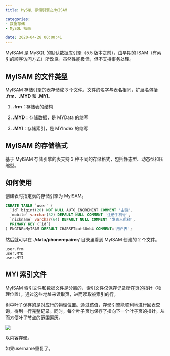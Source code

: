 ```yaml
---
title: MySQL 存储引擎之MyISAM

categories:
- 数据存储
- MySQL 指南

date: 2020-04-28 00:00:41
---
```

MyISAM 是 MySQL 的默认数据库引擎（5.5 版本之前），由早期的 ISAM（有索引的顺序访问方式）所改良。虽然性能极佳，但不支持事务处理。

## MyISAM 的文件类型
MyISAM 存储引擎的表存储成 3 个文件。文件的名字与表名相同，扩展名包括 **.frm**、**.MYD** 和 **.MYI**。

1. **.frm**：存储表的结构

1. **.MYD**：存储数据，是 MYData 的缩写

1. **.MYI**：存储索引，是 MYIndex 的缩写

## MyISAM 的存储格式
基于 MyISAM 存储引擎的表支持 3 种不同的存储格式，包括静态型、动态型和压缩型。

## 如何使用
创建表时指定表的存储引擎为 MyISAM。

```sql
CREATE TABLE `user` (
  `id` bigint(20) NOT NULL AUTO_INCREMENT COMMENT '主键',
  `mobile` varchar(32) DEFAULT NULL COMMENT '注册手机号',
  `nickname` varchar(64) DEFAULT NULL COMMENT '发表人昵称',
  PRIMARY KEY (`id`)
) ENGINE=MyISAM DEFAULT CHARSET=utf8mb4 COMMENT='用户表';
```

然后就可以在 **./data/phonerepairer/** 目录里看到 MyISAM 创建的 2 个文件。

```
user.frm
user.MYD
user.MYI
```

## MYI 索引文件
MyISAM 索引文件和数据文件是分离的，索引文件仅保存记录所在页的指针（物理位置），通过这些地址来读取页，进而读取被索引的行。

树中叶子保存的是对应行的物理位置。通过该值，存储引擎能顺利地进行回表查询，得到一行完整记录。同时，每个叶子页也保存了指向下一个叶子页的指针。从而方便叶子节点的范围遍历。

![](https://pic4.zhimg.com/80/v2-5094f94cd876c866b7b50481956ced6f_720w.jpg)

以内容存储。

如果username重复了。